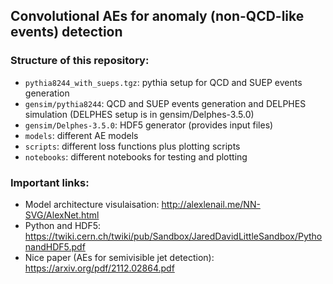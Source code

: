## Convolutional AEs for anomaly (non-QCD-like events) detection

### Structure of this repository:
   * `pythia8244_with_sueps.tgz`: pythia setup for QCD and SUEP events generation
   * `gensim/pythia8244`: QCD and SUEP events generation and DELPHES simulation (DELPHES setup is in gensim/Delphes-3.5.0)
   * `gensim/Delphes-3.5.0`: HDF5 generator (provides input files)     
   * `models`: different AE models
   * `scripts`: different loss functions plus plotting scripts
   * `notebooks`: different notebooks for testing and plotting

### Important links:
   * Model architecture visulaisation: http://alexlenail.me/NN-SVG/AlexNet.html
   * Python and HDF5: https://twiki.cern.ch/twiki/pub/Sandbox/JaredDavidLittleSandbox/PythonandHDF5.pdf
   * Nice paper (AEs for semivisible jet detection): https://arxiv.org/pdf/2112.02864.pdf

